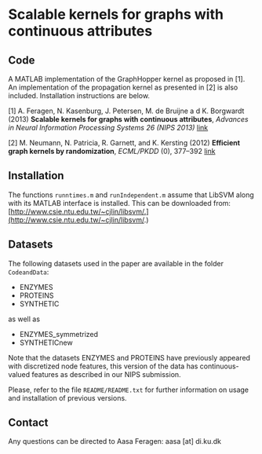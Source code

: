 # Scalable kernels for graphs with continuous attributes

## Code

A MATLAB implementation of the GraphHopper kernel as proposed in [1]. An implementation of the propagation kernel as presented in [2] is also included. Installation instructions are below.

[1] A. Feragen, N. Kasenburg, J. Petersen, M. de Bruijne a d K. Borgwardt (2013) **Scalable kernels for graphs with continuous attributes**, _Advances in Neural Information Processing Systems 26 (NIPS 2013)_ [link](https://papers.nips.cc/paper/5155-scalable-kernels-for-graphs-with-continuous-attributes)  

[2] M. Neumann, N. Patricia, R. Garnett, and K. Kersting (2012) **Efficient graph kernels by randomization**, _ECML/PKDD_ (0), 377–392 [link](http://link.springer.com/chapter/10.1007%2F978-3-642-33460-3_30)

## Installation

The functions `runntimes.m` and `runIndependent.m` assume that LibSVM along with its MATLAB interface is installed. This can be downloaded from: [http://www.csie.ntu.edu.tw/~cjlin/libsvm/.](http://www.csie.ntu.edu.tw/~cjlin/libsvm/.)


## Datasets

The following datasets used in the paper are available in the folder `CodeandData`: 
* ENZYMES 
* PROTEINS 
* SYNTHETIC

as well as 

* ENZYMES\_symmetrized 
* SYNTHETICnew  

Note that the datasets ENZYMES and PROTEINS have previously appeared with discretized node features, this version of the data has continuous-valued features as described in our NIPS submission.

Please, refer to the file `README/README.txt` for further information on usage and installation of previous versions.


[//]: # (## Author)

[//]: # (Aasa Feragen)


## Contact 

Any questions can be directed to Aasa Feragen: aasa [at] di.ku.dk
